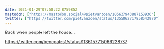 ```yaml
---
date: 2021-01-29T07:58:22.875985Z
mastodon: ["https://mastodon.social/@pietvanzoen/105637943887150936"]
twitter: ["https://twitter.com/pietvanzoen/status/1355062717858643970"]
---
```

Back when people left the house...

https://twitter.com/bencoates1/status/1136157715066228737

